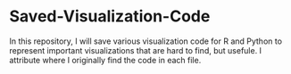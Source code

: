 # Saved-Visualization-Code
In this repository, I will save various visualization code for R and Python to represent important visualizations that are hard to find, but usefule.
I attribute where I originally find the code in each file.
